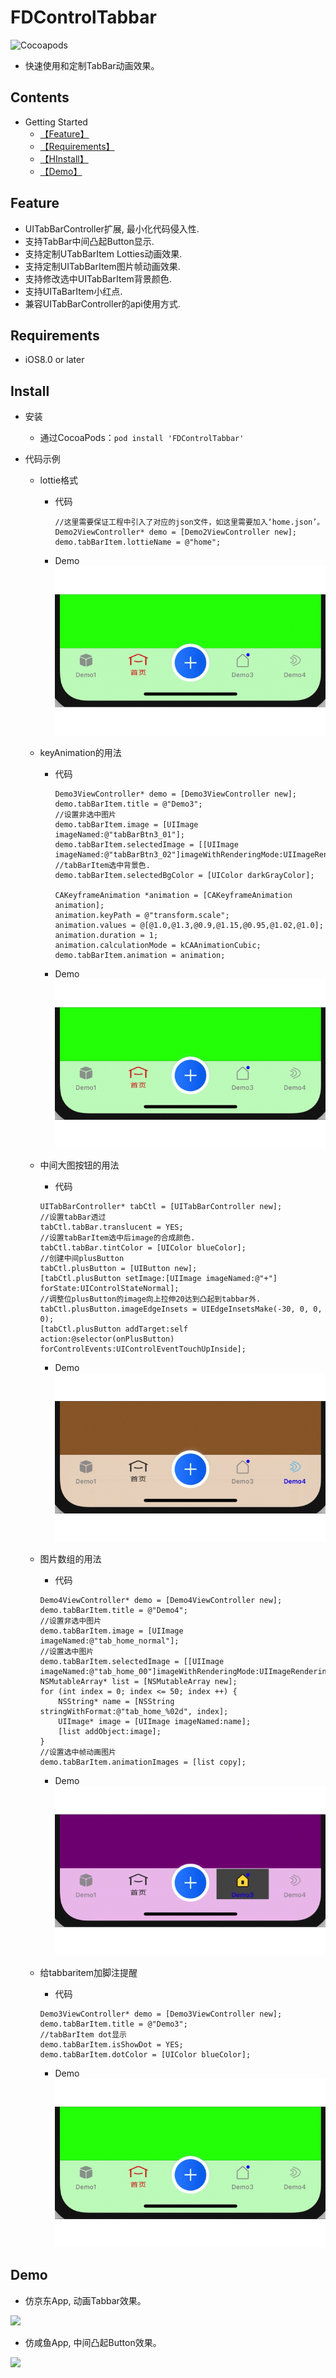 <!--![(logo)](http://images.cnitblog.com/blog2015/497279/201505/051004492043385.png)-->



# FDControlTabbar

![Cocoapods](https://img.shields.io/cocoapods/v/FDControlTabbar.svg)

* 快速使用和定制TabBar动画效果。

## Contents

* Getting Started
	* [【Feature】](#Feature)
	* [【Requirements】](#Requirements)
	* [【HInstall】](#Install)
	* [【Demo】](#Demo)
	

	
## <a id="Feature"></a>Feature

* UITabBarController扩展, 最小化代码侵入性.
* 支持TabBar中间凸起Button显示.
* 支持定制UTabBarItem Lotties动画效果.
* 支持定制UITabBarItem图片帧动画效果.
* 支持修改选中UITabBarItem背景颜色.
* 支持UITaBarItem小红点.
* 兼容UITabBarController的api使用方式.

## <a id="Requirements"></a>Requirements
* iOS8.0 or later

## <a id="Install"></a>Install
* 安装 
	* 通过CocoaPods：`pod install 'FDControlTabbar'`

	<!--等支持Carthage后，开放这部分内容>
	<!--* Installation with [Carthage](https://github.com/Carthage/Carthage)：`github "FiveDay/FDControlTabbar"`-->

* 代码示例
	* lottie格式
		* 代码
	
			```
			//这里需要保证工程中引入了对应的json文件，如这里需要加入‘home.json’。
			Demo2ViewController* demo = [Demo2ViewController new];
		    demo.tabBarItem.lottieName = @"home";
			```
		* Demo
			![Alt Text](https://github.com/znkd/OpenSourcesProjectResource/blob/master/FDControlTabbar/Demo2Gif.gif?raw=true) 
	* keyAnimation的用法
		* 代码
		
			```
			Demo3ViewController* demo = [Demo3ViewController new];
		    demo.tabBarItem.title = @"Demo3";
		    //设置非选中图片
		    demo.tabBarItem.image = [UIImage imageNamed:@"tabBarBtn3_01"];
		    demo.tabBarItem.selectedImage = [[UIImage imageNamed:@"tabBarBtn3_02"]imageWithRenderingMode:UIImageRenderingModeAlwaysOriginal];
		    //tabBarItem选中背景色.
		    demo.tabBarItem.selectedBgColor = [UIColor darkGrayColor];
		    
		    CAKeyframeAnimation *animation = [CAKeyframeAnimation animation];
		    animation.keyPath = @"transform.scale";
		    animation.values = @[@1.0,@1.3,@0.9,@1.15,@0.95,@1.02,@1.0];
		    animation.duration = 1;
		    animation.calculationMode = kCAAnimationCubic;
		    demo.tabBarItem.animation = animation;
			```
		* Demo
			![](https://github.com/znkd/OpenSourcesProjectResource/blob/master/FDControlTabbar/Demo3Gif.gif?raw=true)
	* 中间大图按钮的用法
		* 代码
		
		```
		UITabBarController* tabCtl = [UITabBarController new];
	    //设置tabBar透过
	    tabCtl.tabBar.translucent = YES;
	    //设置tabBarItem选中后image的合成颜色.
	    tabCtl.tabBar.tintColor = [UIColor blueColor];
	    //创建中间plusButton
	    tabCtl.plusButton = [UIButton new];
	    [tabCtl.plusButton setImage:[UIImage imageNamed:@"+"] forState:UIControlStateNormal];
	    //调整位plusButton的image向上拉伸20达到凸起到tabbar外.
	    tabCtl.plusButton.imageEdgeInsets = UIEdgeInsetsMake(-30, 0, 0, 0);
	    [tabCtl.plusButton addTarget:self action:@selector(onPlusButton) forControlEvents:UIControlEventTouchUpInside];
		```
		* Demo
			![](https://github.com/znkd/OpenSourcesProjectResource/blob/master/FDControlTabbar/BigButtonGif.gif?raw=true)
	
	* 图片数组的用法
		* 代码
		
		```
		Demo4ViewController* demo = [Demo4ViewController new];
	    demo.tabBarItem.title = @"Demo4";
	    //设置非选中图片
	    demo.tabBarItem.image = [UIImage imageNamed:@"tab_home_normal"];
	    //设置选中图片
	    demo.tabBarItem.selectedImage = [[UIImage imageNamed:@"tab_home_00"]imageWithRenderingMode:UIImageRenderingModeAlwaysOriginal];
	    NSMutableArray* list = [NSMutableArray new];
	    for (int index = 0; index <= 50; index ++) {
	        NSString* name = [NSString stringWithFormat:@"tab_home_%02d", index];
	        UIImage* image = [UIImage imageNamed:name];
	        [list addObject:image];
	    }
	    //设置选中帧动画图片
	    demo.tabBarItem.animationImages = [list copy];
		```
		* Demo
			![](https://github.com/znkd/OpenSourcesProjectResource/blob/master/FDControlTabbar/Demo4Gif.gif?raw=true)
	* 给tabbaritem加脚注提醒
		* 代码
		 
		```
		Demo3ViewController* demo = [Demo3ViewController new];
	    demo.tabBarItem.title = @"Demo3";
	    //tabBarItem dot显示
	    demo.tabBarItem.isShowDot = YES;
	    demo.tabBarItem.dotColor = [UIColor blueColor];
		```
		* Demo
			![](https://github.com/znkd/OpenSourcesProjectResource/blob/master/FDControlTabbar/Demo3Gif.gif?raw=true)

## <a id="Demo"></a>Demo

* 仿京东App, 动画Tabbar效果。

![](https://github.com/FiveDay/FDControlTabbar/blob/master/jd1.gif?raw=true)


* 仿咸鱼App, 中间凸起Button效果。

![](https://github.com/FiveDay/FDControlTabbar/blob/master/xy1.gif?raw=true)


